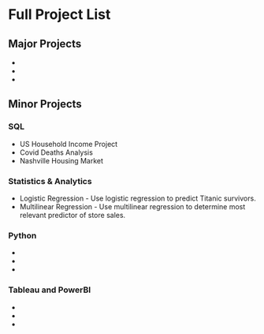 # Full Project List

## Major Projects
-
-
-

## Minor Projects
### SQL
- US Household Income Project
- Covid Deaths Analysis
- Nashville Housing Market

### Statistics & Analytics
- Logistic Regression - Use logistic regression to predict Titanic survivors.
- Multilinear Regression - Use multilinear regression to determine most relevant predictor of store sales.

### Python
-
-
-

### Tableau and PowerBI
-
-
-
